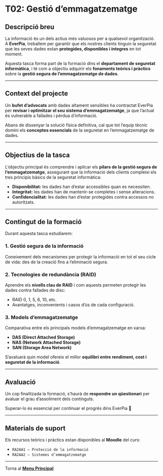 # T02: Gestió d’emmagatzematge

## Descripció breu
La informació és un dels actius més valuosos per a qualsevol organització.  
A **EverPia**, treballem per garantir que els nostres clients tinguin la seguretat que les seves dades estan **protegides, disponibles i íntegres** en tot moment.

Aquesta tasca forma part de la formació dins el **departament de seguretat informàtica**, i té com a objectiu adquirir els **fonaments teòrics i pràctics** sobre la **gestió segura de l’emmagatzematge de dades**.

---

## Context del projecte
Un **bufet d’advocats** amb dades altament sensibles ha contractat EverPia per **revisar i optimitzar el seu sistema d’emmagatzematge**, ja que l’actual és vulnerable a fallades i pèrdua d’informació.

Abans de dissenyar la solució física definitiva, cal que tot l’equip tècnic domini els **conceptes essencials** de la seguretat en l’emmagatzematge de dades.

---

## Objectius de la tasca
L’objectiu principal és comprendre i aplicar els **pilars de la gestió segura de l’emmagatzematge**, assegurant que la informació dels clients compleixi els tres principis bàsics de la seguretat informàtica:

- **Disponibilitat:** les dades han d’estar accessibles quan es necessiten.  
- **Integritat:** les dades han de mantenir-se completes i sense alteracions.  
- **Confidencialitat:** les dades han d’estar protegides contra accessos no autoritzats.

---

## Contingut de la formació
Durant aquesta tasca estudiarem:

### 1. Gestió segura de la informació
Coneixement dels mecanismes per protegir la informació en tot el seu cicle de vida: des de la creació fins a l’eliminació segura.

### 2. Tecnologies de redundància (RAID)
Aprendre els **nivells clau de RAID** i com aquests permeten protegir les dades contra fallades de disc:
- RAID 0, 1, 5, 6, 10, etc.
- Avantatges, inconvenients i casos d’ús de cada configuració.

### 3. Models d’emmagatzematge
Comparativa entre els principals models d’emmagatzematge en xarxa:
- **DAS (Direct Attached Storage)**  
- **NAS (Network Attached Storage)**  
- **SAN (Storage Area Network)**  

S’avaluarà quin model ofereix el millor **equilibri entre rendiment, cost i seguretat de la informació**.

---

## Avaluació
Un cop finalitzada la formació, s’haurà de **respondre un qüestionari** per avaluar el grau d’assoliment dels continguts.

Superar-lo és essencial per continuar el progrés dins EverPia 🚀

---

## Materials de suport
Els recursos teòrics i pràctics estan disponibles al **Moodle** del curs:

- `RA2AA1 – Protecció de la informació`  
- `RA2AA2 – Sistemes d’emmagatzematge`

---

Torna al [**Menu Principal**](..)


